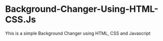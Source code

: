 # Background-Changer-Using-HTML-CSS.Js
Yhis is a simple Background Changer using HTML, CSS and Javascript
